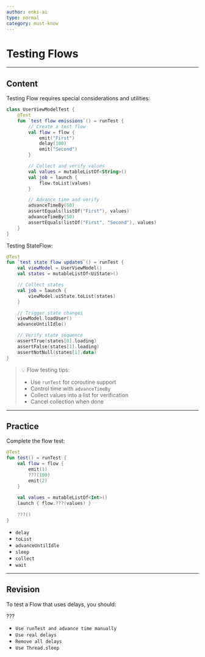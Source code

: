 ```yaml
---
author: enki-ai
type: normal
category: must-know
---
```


# Testing Flows

---
## Content

Testing Flow requires special considerations and utilities:

```kotlin
class UserViewModelTest {
    @Test
    fun `test flow emissions`() = runTest {
        // Create a test flow
        val flow = flow {
            emit("First")
            delay(100)
            emit("Second")
        }

        // Collect and verify values
        val values = mutableListOf<String>()
        val job = launch {
            flow.toList(values)
        }

        // Advance time and verify
        advanceTimeBy(50)
        assertEquals(listOf("First"), values)
        advanceTimeBy(50)
        assertEquals(listOf("First", "Second"), values)
    }
}
```

Testing StateFlow:
```kotlin
@Test
fun `test state flow updates`() = runTest {
    val viewModel = UserViewModel()
    val states = mutableListOf<UiState>()

    // Collect states
    val job = launch {
        viewModel.uiState.toList(states)
    }

    // Trigger state changes
    viewModel.loadUser()
    advanceUntilIdle()

    // Verify state sequence
    assertTrue(states[0].loading)
    assertFalse(states[1].loading)
    assertNotNull(states[1].data)
}
```

> 💡 Flow testing tips:
> - Use `runTest` for coroutine support
> - Control time with `advanceTimeBy`
> - Collect values into a list for verification
> - Cancel collection when done
---

## Practice

Complete the flow test:

```kotlin
@Test
fun test() = runTest {
    val flow = flow {
        emit(1)
        ???(100)
        emit(2)
    }
    
    val values = mutableListOf<Int>()
    launch { flow.???(values) }
    
    ???()
}
```

- `delay`
- `toList`
- `advanceUntilIdle`
- `sleep`
- `collect`
- `wait`

---

## Revision

To test a Flow that uses delays, you should:

???

- `Use runTest and advance time manually`
- `Use real delays`
- `Remove all delays`
- `Use Thread.sleep`
